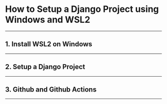 # How to Setup a Django Project using Windows and WSL2 
***
## 1. Install WSL2 on Windows
***
## 2. Setup a Django Project
***
## 3. Github and Github Actions
***
